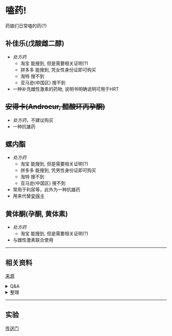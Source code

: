 # 嗑药!
药娘们日常嗑的药(?)

## 补佳乐(戊酸雌二醇)
+ _处方药_
  + 淘宝 能搜到, 但是需要相关证明(?)
  + 拼多多 能搜到, 凭女性身份证即可购买
  + 淘特 搜不到
  + 亚马逊(中国区) 搜不到
+ 一种补充雌性激素的药物, 说明书明确说明可用于HRT

## ~~安得卡(Androcur, 醋酸环丙孕酮)~~
+ _处方药_，不建议购买
+ 一种抗雄药

## 螺内酯
+ _处方药_
  + 淘宝 能搜到, 但是需要相关证明(?)
  + 拼多多 能搜到, 凭男性身份证即可购买
  + 淘特 搜不到
  + 亚马逊(中国区) 搜不到
+ 常用于利尿等，此外为一种抗雄药
+ 用来代替[安得卡](#安得卡androcur-醋酸环丙孕酮)

## 黄体酮(孕酮, 黄体素)
+ _处方药_
  + 淘宝 能搜到, 但是需要相关证明(?)
+ 与雌性激素联合使用

---

## 相关资料

[来源](https://baobao.baidu.com/question/391c93bea55f92cb71602e7d48bddc28.html)
<details>
<summary>Q&A</summary>
q:

> 我是一个男同，从昨天开始吃雌激素，药品是：补佳乐，黄体酮，螺内酯。用量是，1补1黄2螺，吃过药后反应很大，心跳加快，跳的很沉重，全身都跟着跳，浑身无力，气都喘不上来，胳膊和胸口隐隐作痛，就是围绕乳房的地方，就这么浑浑噩噩的睡着了 睡了12个小时，醒来后还想睡，又睡了个回笼觉，中午11点才醒，去照了个镜子，我发现我的脸变了，一点也不油，而且皮肤也好了，我是油性皮肤，可是变了根本就不油，可以说脸都不用洗！今天白天出去的时候发现乳头的地方好敏感，而且二弟怎么动它都没有感觉，刚刚看了个网页，上面说吃雌激素，能吧人吃死，现在怕了，可是姐姐们都说我吃的量太少了，不如不吃，他们1天能吃我的4倍可是我说我反应好大！怕吃死！来大神帮忙这三种药我这样服用，可以吗？我的反应正常吗？今晚我还能吃不？ 他们都说吃激素药就像吸毒品，会上瘾，一旦停了我会舍不得，真的有瘾

a:

> 你的情况我也经历过，不过经验来看没必要加量，坚持吃就行了，身体是慢慢经过药物改变的，安全起见就按正常的吃，我都是这样过来的
</details>
<details>
<summary>整理</summary>

+ 药品, 用量

药品   | 用量(片)
-------|--------
补佳乐 | 1
黄体酮 | 1
螺内酯 | 2

+ 反应
  + 心跳加快
  + 浑身无力
  + 喘不上气
  + 胳膊和胸口隐隐作痛
+ 结果
  + 皮肤得到改善
  + 乳头变得更敏感
  + 阴茎难以勃起
+ 补充
  + 雄性激素会刺激皮脂腺分泌油脂

</details>

---

## 实验
[传送门](./实验.md)
